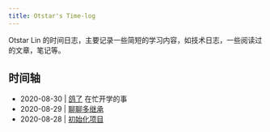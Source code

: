 ```yaml
---
title: Otstar's Time-log
---
```


Otstar Lin 的时间日志，主要记录一些简短的学习内容，如技术日志，一些阅读过的文章，笔记等。

## 时间轴

- 2020-08-30 | [鸽了](https://baike.baidu.com/item/鸽了/23632502) 在忙开学的事
- 2020-08-29 | [聊聊多继承](/common/聊聊多继承.md)
- 2020-08-28 | [初始化项目](https://github.com/syfxlin/time-log)
